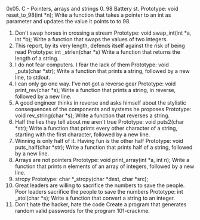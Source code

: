 0x05. C - Pointers, arrays and strings
0. 98 Battery st.
Prototype: void reset_to_98(int *n);
Write a function that takes a pointer to an int as parameter and updates the value it points to to 98.
1. Don't swap horses in crossing a stream
Prototype: void swap_int(int *a, int *b);
Write a function that swaps the values of two integers.
2. This report, by its very length, defends itself against the risk of being read
Prototype: int _strlen(char *s)
Write a function that returns the length of a string.
3. I do not fear computers. I fear the lack of them
Prototype: void _puts(char *str);
Write a function that prints a string, followed by a new line, to stdout.
4. I can only go one way. I've not got a reverse gear
Prototype: void print_rev(char *s);
Write a function that prints a string, in reverse, followed by a new line.
5. A good engineer thinks in reverse and asks himself about the stylistic consequences of the components and systems he proposes
Prototype: void rev_string(char *s);
Write a function that reverses a string.
6. Half the lies they tell about me aren't true
Prototype: void puts2(char *str);
Write a function that prints every other character of a string, starting with the first character, followed by a new line.
7. Winning is only half of it. Having fun is the other half
Prototype: void puts_half(char *str);
Write a function that prints half of a string, followed by a new line.
8. Arrays are not pointers
Prototype: void print_array(int *a, int n);
Write a function that prints n elements of an array of integers, followed by a new line.
9. strcpy
Prototype: char *_strcpy(char *dest, char *src);
10. Great leaders are willing to sacrifice the numbers to save the people. Poor leaders sacrifice the people to save the numbers
Prototype: int _atoi(char *s);
Write a function that convert a string to an integer.
11. Don't hate the hacker, hate the code
Create a program that generates random valid passwords for the program 101-crackme.




